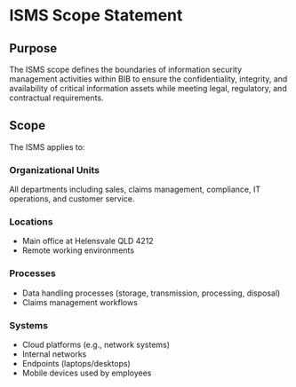 # ISMS Scope Statement  

## Purpose  
The ISMS scope defines the boundaries of information security management activities within BIB to ensure the confidentiality, integrity, and availability of critical information assets while meeting legal, regulatory, and contractual requirements.  

## Scope   
The ISMS applies to:  

### **Organizational Units**  
All departments including sales, claims management, compliance, IT operations, and customer service.  

### **Locations**  
- Main office at Helensvale QLD 4212  
- Remote working environments  

### **Processes**  
- Data handling processes (storage, transmission, processing, disposal)  
- Claims management workflows  

### **Systems**  
- Cloud platforms (e.g., network systems)  
- Internal networks  
- Endpoints (laptops/desktops)  
- Mobile devices used by employees  

### 
